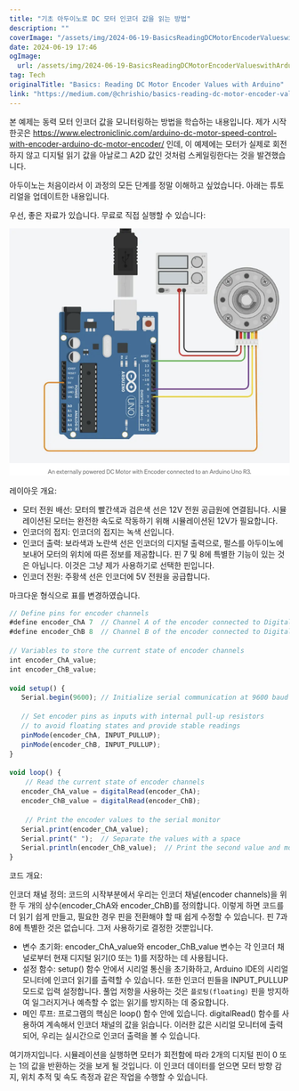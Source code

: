 ```yaml
---
title: "기초 아두이노로 DC 모터 인코더 값을 읽는 방법"
description: ""
coverImage: "/assets/img/2024-06-19-BasicsReadingDCMotorEncoderValueswithArduino_0.png"
date: 2024-06-19 17:46
ogImage: 
  url: /assets/img/2024-06-19-BasicsReadingDCMotorEncoderValueswithArduino_0.png
tag: Tech
originalTitle: "Basics: Reading DC Motor Encoder Values with Arduino"
link: "https://medium.com/@chrishio/basics-reading-dc-motor-encoder-values-with-arduino-2c185f3601ef"
---
```



본 예제는 동력 모터 인코더 값을 모니터링하는 방법을 학습하는 내용입니다. 제가 시작한곳은 https://www.electroniclinic.com/arduino-dc-motor-speed-control-with-encoder-arduino-dc-motor-encoder/ 인데, 이 예제에는 모터가 실제로 회전하지 않고 디지털 읽기 값을 아날로그 A2D 값인 것처럼 스케일링한다는 것을 발견했습니다.

아두이노는 처음이라서 이 과정의 모든 단계를 정말 이해하고 싶었습니다. 아래는 튜토리얼을 업데이트한 내용입니다.

우선, 좋은 자료가 있습니다. 무료로 직접 실행할 수 있습니다:

![이미지](/assets/img/2024-06-19-BasicsReadingDCMotorEncoderValueswithArduino_0.png)

<div class="content-ad"></div>

레이아웃 개요:

- 모터 전원 배선: 모터의 빨간색과 검은색 선은 12V 전원 공급원에 연결됩니다. 시뮬레이션된 모터는 완전한 속도로 작동하기 위해 시뮬레이션된 12V가 필요합니다.
- 인코더의 접지: 인코더의 접지는 녹색 선입니다.
- 인코더 출력: 보라색과 노란색 선은 인코더의 디지털 출력으로, 펄스를 아두이노에 보내어 모터의 위치에 따른 정보를 제공합니다. 핀 7 및 8에 특별한 기능이 있는 것은 아닙니다. 이것은 그냥 제가 사용하기로 선택한 핀입니다.
- 인코더 전원: 주황색 선은 인코더에 5V 전원을 공급합니다.

마크다운 형식으로 표를 변경하였습니다.

```js
// Define pins for encoder channels
#define encoder_ChA 7  // Channel A of the encoder connected to Digital Pin 7
#define encoder_ChB 8  // Channel B of the encoder connected to Digital Pin 8

// Variables to store the current state of encoder channels
int encoder_ChA_value;
int encoder_ChB_value;

void setup() {
   Serial.begin(9600); // Initialize serial communication at 9600 baud rate

   // Set encoder pins as inputs with internal pull-up resistors 
   // to avoid floating states and provide stable readings
   pinMode(encoder_ChA, INPUT_PULLUP); 
   pinMode(encoder_ChB, INPUT_PULLUP);
}

void loop() {
    // Read the current state of encoder channels
   encoder_ChA_value = digitalRead(encoder_ChA); 
   encoder_ChB_value = digitalRead(encoder_ChB); 
 
    // Print the encoder values to the serial monitor
   Serial.print(encoder_ChA_value); 
   Serial.print(" ");  // Separate the values with a space
   Serial.println(encoder_ChB_value);  // Print the second value and move to a new line
}
```

코드 개요:

<div class="content-ad"></div>

인코더 채널 정의: 코드의 시작부분에서 우리는 인코더 채널(encoder channels)을 위한 두 개의 상수(encoder_ChA와 encoder_ChB)를 정의합니다. 이렇게 하면 코드를 더 읽기 쉽게 만들고, 필요한 경우 핀을 전환해야 할 때 쉽게 수정할 수 있습니다. 핀 7과 8에 특별한 것은 없습니다. 그저 사용하기로 결정한 것뿐입니다.

- 변수 초기화: encoder_ChA_value와 encoder_ChB_value 변수는 각 인코더 채널로부터 현재 디지털 읽기(0 또는 1)를 저장하는 데 사용됩니다.
- 설정 함수: setup() 함수 안에서 시리얼 통신을 초기화하고, Arduino IDE의 시리얼 모니터에 인코더 읽기를 출력할 수 있습니다. 또한 인코더 핀들을 INPUT_PULLUP 모드로 입력 설정합니다. 풀업 저항을 사용하는 것은 `플로팅(floating)` 핀을 방지하여 일그러지거나 예측할 수 없는 읽기를 방지하는 데 중요합니다.
- 메인 루프: 프로그램의 핵심은 loop() 함수 안에 있습니다. digitalRead() 함수를 사용하여 계속해서 인코더 채널의 값을 읽습니다. 이러한 값은 시리얼 모니터에 출력되어, 우리는 실시간으로 인코더 출력을 볼 수 있습니다.

여기까지입니다. 시뮬레이션을 실행하면 모터가 회전함에 따라 2개의 디지털 핀이 0 또는 1의 값을 반환하는 것을 보게 될 것입니다. 이 인코더 데이터를 얻으면 모터 방향 감지, 위치 추적 및 속도 측정과 같은 작업을 수행할 수 있습니다.